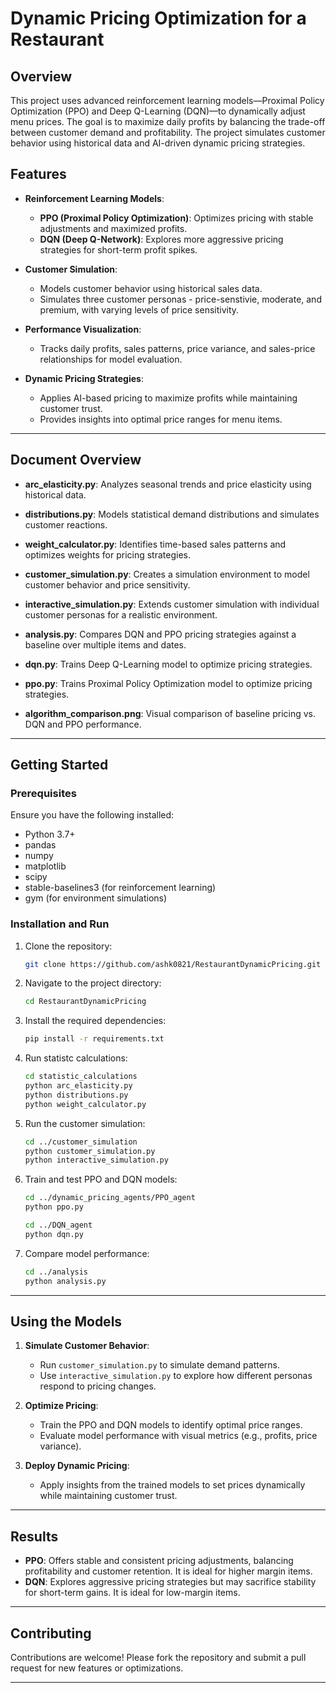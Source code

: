 # **Dynamic Pricing Optimization for a Restaurant**

## **Overview**

This project uses advanced reinforcement learning models—Proximal Policy Optimization (PPO) and Deep Q-Learning (DQN)—to dynamically adjust menu prices. The goal is to maximize daily profits by balancing the trade-off between customer demand and profitability. The project simulates customer behavior using historical data and AI-driven dynamic pricing strategies.

## **Features**

- **Reinforcement Learning Models**:
  - **PPO (Proximal Policy Optimization)**: Optimizes pricing with stable adjustments and maximized profits.
  - **DQN (Deep Q-Network)**: Explores more aggressive pricing strategies for short-term profit spikes.
- **Customer Simulation**:

  - Models customer behavior using historical sales data.
  - Simulates three customer personas - price-senstivie, moderate, and premium, with varying levels of price sensitivity.

- **Performance Visualization**:

  - Tracks daily profits, sales patterns, price variance, and sales-price relationships for model evaluation.

- **Dynamic Pricing Strategies**:
  - Applies AI-based pricing to maximize profits while maintaining customer trust.
  - Provides insights into optimal price ranges for menu items.

---

## **Document Overview**

- **arc_elasticity.py**: Analyzes seasonal trends and price elasticity using historical data.
- **distributions.py**: Models statistical demand distributions and simulates customer reactions.
- **weight_calculator.py**: Identifies time-based sales patterns and optimizes weights for pricing strategies.

- **customer_simulation.py**: Creates a simulation environment to model customer behavior and price sensitivity.
- **interactive_simulation.py**: Extends customer simulation with individual customer personas for a realistic environment.

- **analysis.py**: Compares DQN and PPO pricing strategies against a baseline over multiple items and dates.
- **dqn.py**: Trains Deep Q-Learning model to optimize pricing strategies.
- **ppo.py**: Trains Proximal Policy Optimization model to optimize pricing strategies.

- **algorithm_comparison.png**: Visual comparison of baseline pricing vs. DQN and PPO performance.

---

## **Getting Started**

### **Prerequisites**

Ensure you have the following installed:

- Python 3.7+
- pandas
- numpy
- matplotlib
- scipy
- stable-baselines3 (for reinforcement learning)
- gym (for environment simulations)

### **Installation and Run**

1. Clone the repository:

   ```bash
   git clone https://github.com/ashk0821/RestaurantDynamicPricing.git
   ```

2. Navigate to the project directory:

   ```bash
   cd RestaurantDynamicPricing
   ```

3. Install the required dependencies:

   ```bash
   pip install -r requirements.txt
   ```

4. Run statistc calculations:

   ```bash
   cd statistic_calculations
   python arc_elasticity.py
   python distributions.py
   python weight_calculator.py
   ```

5. Run the customer simulation:

   ```bash
   cd ../customer_simulation
   python customer_simulation.py
   python interactive_simulation.py
   ```

6. Train and test PPO and DQN models:
   ```bash
   cd ../dynamic_pricing_agents/PPO_agent
   python ppo.py
   ```
   ```bash
   cd ../DQN_agent
   python dqn.py
   ```
7. Compare model performance:
   ```bash
   cd ../analysis
   python analysis.py
   ```

---

## **Using the Models**

1. **Simulate Customer Behavior**:

   - Run `customer_simulation.py` to simulate demand patterns.
   - Use `interactive_simulation.py` to explore how different personas respond to pricing changes.

2. **Optimize Pricing**:

   - Train the PPO and DQN models to identify optimal price ranges.
   - Evaluate model performance with visual metrics (e.g., profits, price variance).

3. **Deploy Dynamic Pricing**:
   - Apply insights from the trained models to set prices dynamically while maintaining customer trust.

---

## **Results**

- **PPO**: Offers stable and consistent pricing adjustments, balancing profitability and customer retention. It is ideal for higher margin items.
- **DQN**: Explores aggressive pricing strategies but may sacrifice stability for short-term gains. It is ideal for low-margin items.

---

## **Contributing**

Contributions are welcome! Please fork the repository and submit a pull request for new features or optimizations.

---

<!-- ## **Acknowledgments**

--[insert] -->
